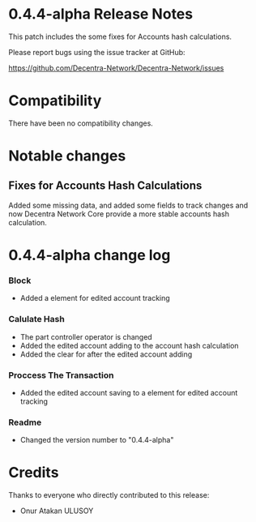 0.4.4-alpha Release Notes
====================

This patch includes the some fixes for Accounts hash calculations.

Please report bugs using the issue tracker at GitHub:

  <https://github.com/Decentra-Network/Decentra-Network/issues>

Compatibility
==============

There have been no compatibility changes.

Notable changes
===============

## Fixes for Accounts Hash Calculations
Added some missing data, and added some fields to track changes
and now Decentra Network Core provide a more stable accounts hash calculation.

0.4.4-alpha change log
=================

### Block
- Added a element for edited account tracking

### Calulate Hash
- The part controller operator is changed
- Added the edited account adding to the account hash calculation
- Added the clear for after the edited account adding

### Proccess The Transaction
- Added the edited account saving to a element for edited account tracking

### Readme
- Changed the version number to "0.4.4-alpha"

Credits
=======

Thanks to everyone who directly contributed to this release:

- Onur Atakan ULUSOY
